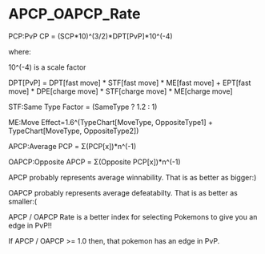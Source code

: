 # APCP_OAPCP_Rate
PCP:PvP CP = (SCP*10)^(3/2)*DPT[PvP]*10^(-4)

where:

10^(-4) is a scale factor

DPT[PvP] = DPT[fast move] * STF[fast move] * ME[fast move] + EPT[fast move] * DPE[charge move] * STF[charge move] * ME[charge move]

STF:Same Type Factor = (SameType ? 1.2 : 1)

ME:Move Effect=1.6^(TypeChart[MoveType, OppositeType1] + TypeChart[MoveType, OppositeType2])

APCP:Average PCP = Σ(PCP[x])*n^(-1)

OAPCP:Opposite APCP = Σ(Opposite PCP[x])*n^(-1)

APCP probably represents average winnability. That is as better as bigger:)

OAPCP probably represents average defeatabilty. That is as better as smaller:(

APCP / OAPCP Rate is a better index for selecting Pokemons to give you an edge in PvP!!

If APCP / OAPCP >= 1.0 then, that pokemon has an edge in PvP.
